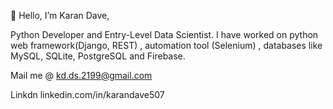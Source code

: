 👋 Hello, I’m Karan Dave,

Python Developer and Entry-Level Data Scientist. I have worked 
on python web framework(Django, REST) , automation tool 
(Selenium) , databases like MySQL, SQLite, PostgreSQL and 
Firebase. 

Mail me @ kd.ds.2199@gmail.com

Linkdn linkedin.com/in/karandave507
